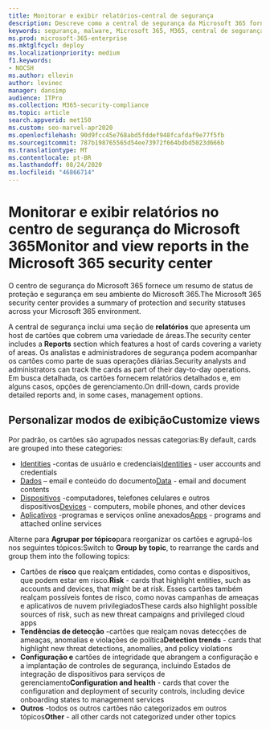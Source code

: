 ```yaml
---
title: Monitorar e exibir relatórios-central de segurança
description: Descreve como a central de segurança da Microsoft 365 fornece um resumo rápido de proteção e status de segurança.
keywords: segurança, malware, Microsoft 365, M365, central de segurança, monitor, relatório, status
ms.prod: microsoft-365-enterprise
ms.mktglfcycl: deploy
ms.localizationpriority: medium
f1.keywords:
- NOCSH
ms.author: ellevin
author: levinec
manager: dansimp
audience: ITPro
ms.collection: M365-security-compliance
ms.topic: article
search.appverid: met150
ms.custom: seo-marvel-apr2020
ms.openlocfilehash: 90d9fcc45e768abd5fddef948fcafdaf9e77f5fb
ms.sourcegitcommit: 787b198765565d54ee73972f664bdbd5023d666b
ms.translationtype: MT
ms.contentlocale: pt-BR
ms.lasthandoff: 08/24/2020
ms.locfileid: "46866714"
---
```

# <a name="monitor-and-view-reports-in-the-microsoft-365-security-center"></a><span data-ttu-id="345c0-104">Monitorar e exibir relatórios no centro de segurança do Microsoft 365</span><span class="sxs-lookup"><span data-stu-id="345c0-104">Monitor and view reports in the Microsoft 365 security center</span></span>

<span data-ttu-id="345c0-105">O centro de segurança do Microsoft 365 fornece um resumo de status de proteção e segurança em seu ambiente do Microsoft 365.</span><span class="sxs-lookup"><span data-stu-id="345c0-105">The Microsoft 365 security center provides a summary of protection and security statuses across your Microsoft 365 environment.</span></span>

<span data-ttu-id="345c0-106">A central de segurança inclui uma seção de **relatórios** que apresenta um host de cartões que cobrem uma variedade de áreas.</span><span class="sxs-lookup"><span data-stu-id="345c0-106">The security center includes a **Reports** section which features a host of cards covering a variety of areas.</span></span> <span data-ttu-id="345c0-107">Os analistas e administradores de segurança podem acompanhar os cartões como parte de suas operações diárias.</span><span class="sxs-lookup"><span data-stu-id="345c0-107">Security analysts and administrators can track the cards as part of their day-to-day operations.</span></span> <span data-ttu-id="345c0-108">Em busca detalhada, os cartões fornecem relatórios detalhados e, em alguns casos, opções de gerenciamento.</span><span class="sxs-lookup"><span data-stu-id="345c0-108">On drill-down, cards provide detailed reports and, in some cases, management options.</span></span>

## <a name="customize-views"></a><span data-ttu-id="345c0-109">Personalizar modos de exibição</span><span class="sxs-lookup"><span data-stu-id="345c0-109">Customize views</span></span>

<span data-ttu-id="345c0-110">Por padrão, os cartões são agrupados nessas categorias:</span><span class="sxs-lookup"><span data-stu-id="345c0-110">By default, cards are grouped into these categories:</span></span>
  
* <span data-ttu-id="345c0-111">[Identities](monitor-and-report-identities.md) -contas de usuário e credenciais</span><span class="sxs-lookup"><span data-stu-id="345c0-111">[Identities](monitor-and-report-identities.md) - user accounts and credentials</span></span>
* <span data-ttu-id="345c0-112">[Dados](monitor-data.md) – email e conteúdo do documento</span><span class="sxs-lookup"><span data-stu-id="345c0-112">[Data](monitor-data.md) - email and document contents</span></span>
* <span data-ttu-id="345c0-113">[Dispositivos](monitor-devices.md) -computadores, telefones celulares e outros dispositivos</span><span class="sxs-lookup"><span data-stu-id="345c0-113">[Devices](monitor-devices.md) - computers, mobile phones, and other devices</span></span>
* <span data-ttu-id="345c0-114">[Aplicativos](monitor-apps.md) -programas e serviços online anexados</span><span class="sxs-lookup"><span data-stu-id="345c0-114">[Apps](monitor-apps.md) - programs and attached online services</span></span>

<span data-ttu-id="345c0-115">Alterne para **Agrupar por tópico**para reorganizar os cartões e agrupá-los nos seguintes tópicos:</span><span class="sxs-lookup"><span data-stu-id="345c0-115">Switch to **Group by topic**, to rearrange the cards and group them into the following topics:</span></span>

* <span data-ttu-id="345c0-116">Cartões de **risco** que realçam entidades, como contas e dispositivos, que podem estar em risco.</span><span class="sxs-lookup"><span data-stu-id="345c0-116">**Risk** - cards that highlight entities, such as accounts and devices, that might be at risk.</span></span> <span data-ttu-id="345c0-117">Esses cartões também realçam possíveis fontes de risco, como novas campanhas de ameaças e aplicativos de nuvem privilegiados</span><span class="sxs-lookup"><span data-stu-id="345c0-117">These cards also highlight possible sources of risk, such as new threat campaigns and privileged cloud apps</span></span>  
* <span data-ttu-id="345c0-118">**Tendências de detecção** -cartões que realçam novas detecções de ameaças, anomalias e violações de política</span><span class="sxs-lookup"><span data-stu-id="345c0-118">**Detection trends** - cards that highlight new threat detections, anomalies, and policy violations</span></span>
* <span data-ttu-id="345c0-119">**Configuração e** cartões de integridade que abrangem a configuração e a implantação de controles de segurança, incluindo Estados de integração de dispositivos para serviços de gerenciamento</span><span class="sxs-lookup"><span data-stu-id="345c0-119">**Configuration and health** - cards that cover the configuration and deployment of security controls, including device onboarding states to management services</span></span>
* <span data-ttu-id="345c0-120">**Outros** -todos os outros cartões não categorizados em outros tópicos</span><span class="sxs-lookup"><span data-stu-id="345c0-120">**Other** - all other cards not categorized under other topics</span></span>
